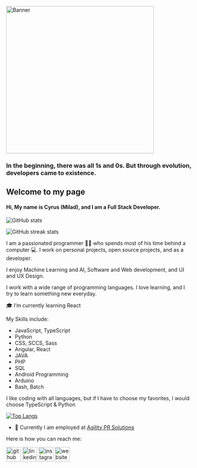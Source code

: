 <img src='https://github.com/milad2281/milad2281/blob/main/me.jpg' alt='Banner' height='400'>

### In the beginning, there was all 1s and 0s. But through evolution, developers came to existence.
## Welcome to my page
#### Hi, My name is Cyrus (Milad), and I am a Full Stack Developer.

![GitHub stats](https://github-readme-stats.vercel.app/api?username=milad2281&show_icons=true&count_private=true)  

![GitHub streak stats](https://github-readme-streak-stats.herokuapp.com/?user=milad2281)  

I am a passionated programmer 👨‍💻 who spends most of his time behind a computer 💻. I work on personal projects, open source projects, and as a developer.

I enjoy Machine Learning and AI, Software and Web development, and UI and UX Design.

I work with a wide range of programming languages. I love learning, and I try to learn something new everyday.

🎓 I’m currently learning React 

My Skills include:
- JavaScript, TypeScript 
- Python
- CSS, SCCS, Sass
- Angular, React
- JAVA
- PHP
- SQL
- Android Programming
- Arduino 
- Bash, Batch



I like coding with all languages, but if I have to choose my favorites, I would choose TypeScript & Python


[![Top Langs](https://github-readme-stats.vercel.app/api/top-langs/?username=milad2281)](https://github.com/anuraghazra/github-readme-stats)

- 💼 Currently I am employed at [Agility PR Solutions](https://www.agilitypr.com/)

Here is how you can reach me:

[<img src='https://cdn.jsdelivr.net/npm/simple-icons@3.0.1/icons/github.svg' alt='github' height='40'>](https://github.com/milad2281)  [<img src='https://cdn.jsdelivr.net/npm/simple-icons@3.0.1/icons/linkedin.svg' alt='linkedin' height='40'>](https://www.linkedin.com/in/miladmobini/)  [<img src='https://cdn.jsdelivr.net/npm/simple-icons@3.0.1/icons/instagram.svg' alt='instagram' height='40'>](https://www.instagram.com/milad1mbn/)  [<img src='https://cdn.jsdelivr.net/npm/simple-icons@3.0.1/icons/icloud.svg' alt='website' height='40'>](https://www.ecocyrus.com/)  



